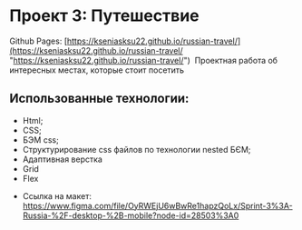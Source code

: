 # Проект 3: Путешествие
Github Pages: [https://kseniasksu22.github.io/russian-travel/](https://kseniasksu22.github.io/russian-travel/ "https://kseniasksu22.github.io/russian-travel/")&nbsp;
Проектная работа об интересных местах, которые стоит посетить
## Использованные технологии: #
* Html; 
* CSS; 
* БЭМ css;
* Структурирование css файлов по технологии nested БЄМ;
* Адаптивная верстка
* Grid 
* Flex

- Ссылка на макет: https://www.figma.com/file/OyRWEjU6wBwRe1hapzQoLx/Sprint-3%3A-Russia-%2F-desktop-%2B-mobile?node-id=28503%3A0
